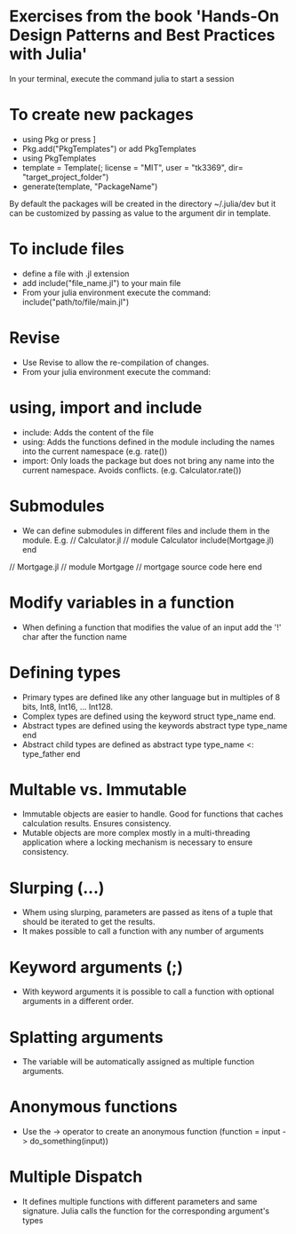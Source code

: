 # Exercises from the book 'Hands-On Design Patterns and Best Practices with Julia'
In your terminal, execute the command julia to start a session

# To create new packages
- using Pkg or press ]
- Pkg.add("PkgTemplates") or add PkgTemplates
- using PkgTemplates
- template = Template(; license = "MIT", user = "tk3369", dir= "target_project_folder")
- generate(template, "PackageName")

By default the packages will be created in the directory ~/.julia/dev but it can
be customized by passing as value to the argument dir in template.

# To include files

- define a file with .jl extension
- add include("file_name.jl") to your main file
- From your julia environment execute the command: include("path/to/file/main.jl")

# Revise
- Use Revise to allow the re-compilation of changes.
- From your julia environment execute the command: 

# using, import and include
- include: Adds the content of the file
- using: Adds the functions defined in the module including the names into the current namespace (e.g. rate())
- import: Only loads the package but does not bring any name into the current namespace. Avoids conflicts. (e.g. Calculator.rate())

# Submodules
- We can define submodules in different files and include them in the module.
E.g.
// Calculator.jl //
module Calculator
include(Mortgage.jl)
end

// Mortgage.jl //
module Mortgage
// mortgage source code here
end

# Modify variables in a function
- When defining a function that modifies the value of an input add the '!' char after the function name

# Defining types
- Primary types are defined like any other language but in multiples of 8 bits, Int8, Int16, ... Int128.
- Complex types are defined using the keyword struct type_name end.
- Abstract types are defined using the keywords abstract type type_name end
- Abstract child types are defined as abstract type type_name <: type_father end

# Multable vs. Immutable
- Immutable objects are easier to handle. Good for functions that caches calculation results. Ensures consistency.
- Mutable objects are more complex mostly in a multi-threading application where a locking mechanism is necessary to ensure consistency.


# Slurping (...)
- Whem using slurping, parameters are passed as itens of a tuple that should be iterated to get the results.
- It makes possible to call a function with any number of arguments

# Keyword arguments (;)
- With keyword arguments it is possible to call a function with optional arguments in a different order.

# Splatting arguments
- The variable will be automatically assigned as multiple function arguments.

# Anonymous functions
- Use the -> operator to create an anonymous function (function = input -> do_something(input))

# Multiple Dispatch
- It defines multiple functions with different parameters and same signature. Julia calls the function for the corresponding argument's types